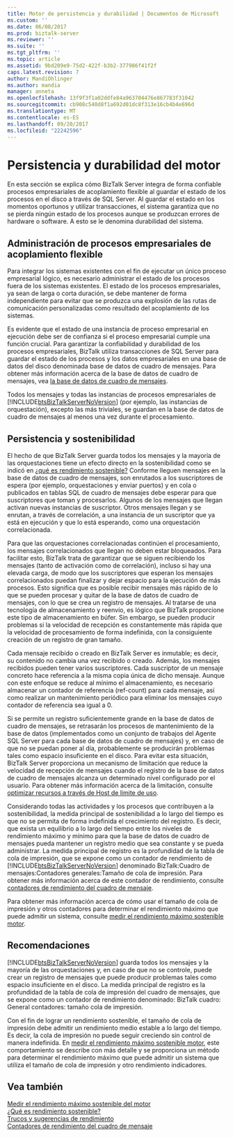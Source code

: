 ```yaml
---
title: Motor de persistencia y durabilidad | Documentos de Microsoft
ms.custom: ''
ms.date: 06/08/2017
ms.prod: biztalk-server
ms.reviewer: ''
ms.suite: ''
ms.tgt_pltfrm: ''
ms.topic: article
ms.assetid: 9bd209e9-75d2-422f-b3b2-377986f41f2f
caps.latest.revision: 7
author: MandiOhlinger
ms.author: mandia
manager: anneta
ms.openlocfilehash: 13f9f3f1a02ddfe84a963704476e867783f31042
ms.sourcegitcommit: cb908c540d8f1a692d01dc8f313e16cb4b4e696d
ms.translationtype: MT
ms.contentlocale: es-ES
ms.lasthandoff: 09/20/2017
ms.locfileid: "22242596"
---
```

# <a name="engine-persistence-and-durability"></a>Persistencia y durabilidad del motor
En esta sección se explica cómo BizTalk Server integra de forma confiable procesos empresariales de acoplamiento flexible al guardar el estado de los procesos en el disco a través de SQL Server. Al guardar el estado en los momentos oportunos y utilizar transacciones, el sistema garantiza que no se pierda ningún estado de los procesos aunque se produzcan errores de hardware o software. A esto se le denomina durabilidad del sistema.  
  
## <a name="loosely-coupled-business-process-management"></a>Administración de procesos empresariales de acoplamiento flexible  
 Para integrar los sistemas existentes con el fin de ejecutar un único proceso empresarial lógico, es necesario administrar el estado de los procesos fuera de los sistemas existentes. El estado de los procesos empresariales, ya sean de larga o corta duración, se debe mantener de forma independiente para evitar que se produzca una explosión de las rutas de comunicación personalizadas como resultado del acoplamiento de los sistemas.  
  
 Es evidente que el estado de una instancia de proceso empresarial en ejecución debe ser de confianza si el proceso empresarial cumple una función crucial. Para garantizar la confiabilidad y durabilidad de los procesos empresariales, BizTalk utiliza transacciones de SQL Server para guardar el estado de los procesos y los datos empresariales en una base de datos del disco denominada base de datos de cuadro de mensajes. Para obtener más información acerca de la base de datos de cuadro de mensajes, vea [la base de datos de cuadro de mensajes](../core/the-messagebox-database.md).  
  
 Todos los mensajes y todas las instancias de procesos empresariales de [!INCLUDE[btsBizTalkServerNoVersion](../includes/btsbiztalkservernoversion-md.md)] (por ejemplo, las instancias de orquestación), excepto las más triviales, se guardan en la base de datos de cuadro de mensajes al menos una vez durante el procesamiento.  
  
## <a name="persistence-and-sustainability"></a>Persistencia y sostenibilidad  
 El hecho de que BizTalk Server guarda todos los mensajes y la mayoría de las orquestaciones tiene un efecto directo en la sostenibilidad como se indicó en [¿qué es rendimiento sostenible?](../core/what-is-sustainable-performance.md) Conforme lleguen mensajes en la base de datos de cuadro de mensajes, son enrutados a los suscriptores de espera (por ejemplo, orquestaciones y enviar puertos) y en cola o publicados en tablas SQL de cuadro de mensajes debe esperar para que suscriptores que toman y procesarlos. Algunos de los mensajes que llegan activan nuevas instancias de suscriptor. Otros mensajes llegan y se enrutan, a través de correlación, a una instancia de un suscriptor que ya está en ejecución y que lo está esperando, como una orquestación correlacionada.  
  
 Para que las orquestaciones correlacionadas continúen el procesamiento, los mensajes correlacionados que llegan no deben estar bloqueados. Para facilitar esto, BizTalk trata de garantizar que se siguen recibiendo los mensajes (tanto de activación como de correlación), incluso si hay una elevada carga, de modo que los suscriptores que esperan los mensajes correlacionados puedan finalizar y dejar espacio para la ejecución de más procesos. Esto significa que es posible recibir mensajes más rápido de lo que se pueden procesar y quitar de la base de datos de cuadro de mensajes, con lo que se crea un registro de mensajes. Al tratarse de una tecnología de almacenamiento y reenvío, es lógico que BizTalk proporcione este tipo de almacenamiento en búfer. Sin embargo, se pueden producir problemas si la velocidad de recepción es constantemente más rápida que la velocidad de procesamiento de forma indefinida, con la consiguiente creación de un registro de gran tamaño.  
  
 Cada mensaje recibido o creado en BizTalk Server es inmutable; es decir, su contenido no cambia una vez recibido o creado. Además, los mensajes recibidos pueden tener varios suscriptores. Cada suscriptor de un mensaje concreto hace referencia a la misma copia única de dicho mensaje. Aunque con este enfoque se reduce al mínimo el almacenamiento, es necesario almacenar un contador de referencia (ref-count) para cada mensaje, así como realizar un mantenimiento periódico para eliminar los mensajes cuyo contador de referencia sea igual a 0.  
  
 Si se permite un registro suficientemente grande en la base de datos de cuadro de mensajes, se retrasarán los procesos de mantenimiento de la base de datos (implementados como un conjunto de trabajos del Agente SQL Server para cada base de datos de cuadro de mensajes) y, en caso de que no se puedan poner al día, probablemente se producirán problemas tales como espacio insuficiente en el disco. Para evitar esta situación, BizTalk Server proporciona un mecanismo de limitación que reduce la velocidad de recepción de mensajes cuando el registro de la base de datos de cuadro de mensajes alcanza un determinado nivel configurado por el usuario. Para obtener más información acerca de la limitación, consulte [optimizar recursos a través de Host de límite de uso](../core/optimizing-resource-usage-through-host-throttling.md).  
  
 Considerando todas las actividades y los procesos que contribuyen a la sostenibilidad, la medida principal de sostenibilidad a lo largo del tiempo es que no se permita de forma indefinida el crecimiento del registro. Es decir, que exista un equilibrio a lo largo del tiempo entre los niveles de rendimiento máximo y mínimo para que la base de datos de cuadro de mensajes pueda mantener un registro medio que sea constante y se pueda administrar. La medida principal de registro es la profundidad de la tabla de cola de impresión, que se expone como un contador de rendimiento de [!INCLUDE[btsBizTalkServerNoVersion](../includes/btsbiztalkservernoversion-md.md)] denominado BizTalk:Cuadro de mensajes:Contadores generales:Tamaño de cola de impresión. Para obtener más información acerca de este contador de rendimiento, consulte [contadores de rendimiento del cuadro de mensaje](../core/message-box-performance-counters.md).  
  
 Para obtener más información acerca de cómo usar el tamaño de cola de impresión y otros contadores para determinar el rendimiento máximo que puede admitir un sistema, consulte [medir el rendimiento máximo sostenible motor](../core/measuring-maximum-sustainable-engine-throughput.md).  
  
## <a name="recommendations"></a>Recomendaciones  
 [!INCLUDE[btsBizTalkServerNoVersion](../includes/btsbiztalkservernoversion-md.md)] guarda todos los mensajes y la mayoría de las orquestaciones y, en caso de que no se controle, puede crear un registro de mensajes que puede producir problemas tales como espacio insuficiente en el disco. La medida principal de registro es la profundidad de la tabla de cola de impresión del cuadro de mensajes, que se expone como un contador de rendimiento denominado: BizTalk cuadro: General contadores: tamaño cola de impresión.  
  
 Con el fin de lograr un rendimiento sostenible, el tamaño de cola de impresión debe admitir un rendimiento medio estable a lo largo del tiempo. Es decir, la cola de impresión no puede seguir creciendo sin control de manera indefinida. En [medir el rendimiento máximo sostenible motor](../core/measuring-maximum-sustainable-engine-throughput.md), este comportamiento se describe con más detalle y se proporciona un método para determinar el rendimiento máximo que puede admitir un sistema que utiliza el tamaño de cola de impresión y otro rendimiento indicadores.  
  
## <a name="see-also"></a>Vea también  
 [Medir el rendimiento máximo sostenible del motor](../core/measuring-maximum-sustainable-engine-throughput.md)   
 [¿Qué es rendimiento sostenible?](../core/what-is-sustainable-performance.md)   
 [Trucos y sugerencias de rendimiento](../core/performance-tips-and-tricks.md)   
 [Contadores de rendimiento del cuadro de mensaje](../core/message-box-performance-counters.md)